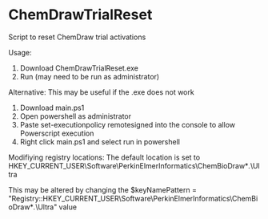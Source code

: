 # ChemDrawTrialReset
Script to reset ChemDraw trial activations

Usage: 

1. Download ChemDrawTrialReset.exe
2. Run (may need to be run as administrator)


Alternative:
This may be useful if the .exe does not work

1. Download main.ps1
2. Open powershell as administrator
3. Paste    set-executionpolicy remotesigned    into the console to allow Powerscript execution
4. Right click main.ps1 and select run in powershell

Modifiying registry locations: 
The default location is set to HKEY_CURRENT_USER\Software\PerkinElmerInformatics\ChemBioDraw\**.*\Ultra

This may be altered by changing the 
$keyNamePattern = "Registry::HKEY_CURRENT_USER\Software\PerkinElmerInformatics\ChemBioDraw\**.*\Ultra" value

